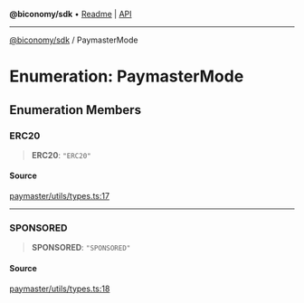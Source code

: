 **@biconomy/sdk** • [Readme](../README.md) \| [API](../globals.md)

***

[@biconomy/sdk](../README.md) / PaymasterMode

# Enumeration: PaymasterMode

## Enumeration Members

### ERC20

> **ERC20**: `"ERC20"`

#### Source

[paymaster/utils/types.ts:17](https://github.com/bcnmy/sdk/blob/main/src/paymaster/utils/types.ts#L17)

***

### SPONSORED

> **SPONSORED**: `"SPONSORED"`

#### Source

[paymaster/utils/types.ts:18](https://github.com/bcnmy/sdk/blob/main/src/paymaster/utils/types.ts#L18)
